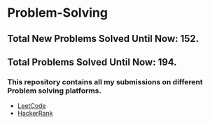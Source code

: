 # Problem-Solving
## Total New Problems Solved Until Now: 152.
## Total Problems Solved Until Now: 194.
### This repository contains all my submissions on different Problem solving platforms.
  * [LeetCode](https://leetcode.com/HMarsafy/)
  * [HackerRank](https://www.hackerrank.com/hassan_marsafy)
  

